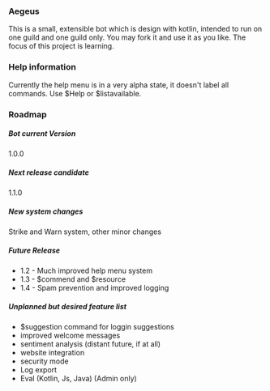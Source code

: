 ### Aegeus
This is a small, extensible bot which is design with kotlin, intended to run on one guild and one guild only.
You may fork it and use it as you like. The focus of this project is learning. 

### Help information
Currently the help menu is in a very alpha state, it doesn't label all commands. Use $Help or $listavailable.


### Roadmap
##### Bot current Version
1.0.0

##### Next release candidate
1.1.0

##### New system changes
Strike and Warn system, other minor changes

##### Future Release

 - 1.2 - Much improved help menu system
 - 1.3 - $commend and $resource <tag> 
 - 1.4 - Spam prevention and improved logging


##### Unplanned but desired feature list

 - $suggestion command for loggin suggestions
 - improved welcome messages
 - sentiment analysis (distant future, if at all)
 - website integration
 - security mode
 - Log export
 - Eval (Kotlin, Js, Java) (Admin only)
